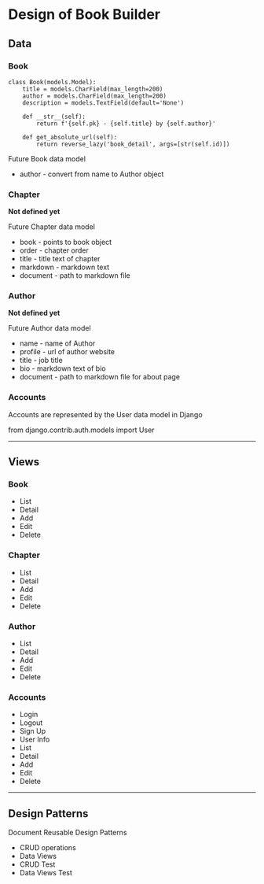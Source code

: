 # Design of Book Builder

## Data

### Book

    class Book(models.Model):
        title = models.CharField(max_length=200)
        author = models.CharField(max_length=200)
        description = models.TextField(default='None')

        def __str__(self):
            return f'{self.pk} - {self.title} by {self.author}'

        def get_absolute_url(self):
            return reverse_lazy('book_detail', args=[str(self.id)])

Future Book data model

* author - convert from name to Author object


### Chapter

**Not defined yet**

Future Chapter data model

* book - points to book object
* order - chapter order
* title - title text of chapter
* markdown - markdown text 
* document - path to markdown file


### Author

**Not defined yet**

Future Author data model

* name - name of Author
* profile - url of author website
* title - job title
* bio - markdown text of bio
* document - path to markdown file for about page


### Accounts

Accounts are represented by the User data model in Django

from django.contrib.auth.models import User


---

## Views

### Book
* List
* Detail
* Add
* Edit
* Delete

### Chapter
* List
* Detail
* Add
* Edit
* Delete

### Author
* List
* Detail
* Add
* Edit
* Delete

### Accounts
* Login
* Logout
* Sign Up
* User Info
* List
* Detail
* Add
* Edit
* Delete

---

## Design Patterns

Document Reusable Design Patterns

* CRUD operations
* Data Views
* CRUD Test
* Data Views Test
